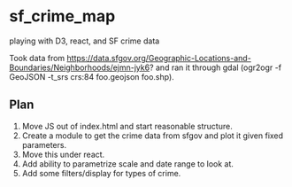 # sf_crime_map
playing with D3, react, and SF crime data

Took data from https://data.sfgov.org/Geographic-Locations-and-Boundaries/Neighborhoods/ejmn-jyk6? and ran it through
gdal (ogr2ogr -f GeoJSON -t_srs crs:84 foo.geojson foo.shp).

Plan
----
1. Move JS out of index.html and start reasonable structure.
2. Create a module to get the crime data from sfgov and plot it given fixed parameters.
3. Move this under react.
4. Add ability to parametrize scale and date range to look at.
5. Add some filters/display for types of crime.
